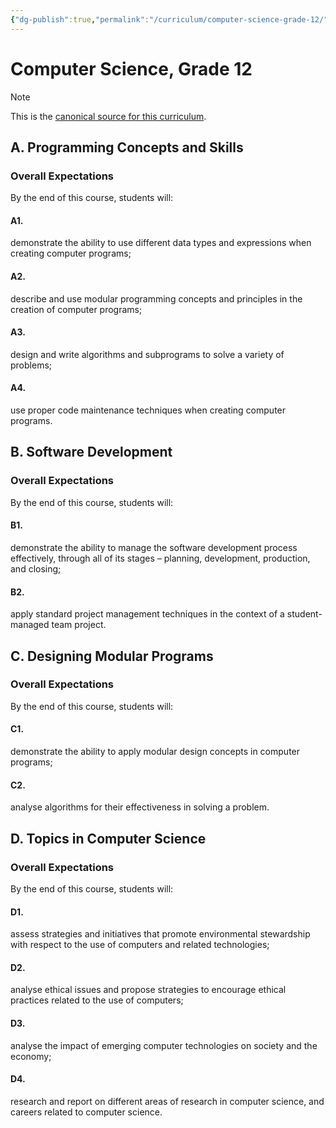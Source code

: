 ```yaml
---
{"dg-publish":true,"permalink":"/curriculum/computer-science-grade-12/","dgHomeLink":false}
---
```


# Computer Science, Grade 12
> [!NOTE]
> This is the [canonical source for this curriculum](https://www.edu.gov.on.ca/eng/curriculum/secondary/computer10to12_2008.pdf#page=57).

## A. Programming Concepts and Skills
### Overall Expectations
By the end of this course, students will: 
#### A1.
demonstrate the ability to use different data types and expressions when creating computer programs;
#### A2.
describe and use modular programming concepts and principles in the creation of computer programs;
#### A3.
design and write algorithms and subprograms to solve a variety of problems;
#### A4.
use proper code maintenance techniques when creating computer programs.
## B. Software Development
### Overall Expectations
By the end of this course, students will: 
#### B1.
demonstrate the ability to manage the software development process effectively, through all of its stages – planning, development, production, and closing;
#### B2.
apply standard project management techniques in the context of a student-managed team project.
## C. Designing Modular Programs
### Overall Expectations
By the end of this course, students will: 
#### C1.
demonstrate the ability to apply modular design concepts in computer programs;
#### C2.
analyse algorithms for their effectiveness in solving a problem.
## D. Topics in Computer Science
### Overall Expectations
By the end of this course, students will: 
#### D1.
assess strategies and initiatives that promote environmental stewardship with respect to the use of computers and related technologies;
#### D2.
analyse ethical issues and propose strategies to encourage ethical practices related to the use of computers;
#### D3.
analyse the impact of emerging computer technologies on society and the economy;
#### D4.
research and report on different areas of research in computer science, and careers related to computer science.
